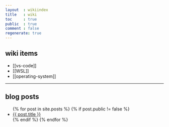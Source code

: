 ```yaml
---
layout  : wikiindex
title   : wiki
toc     : true
public  : true
comment : false
regenerate: true
---
```


## wiki items

* [[vs-code]]
* [[WSL]]
* [[operating-system]]

---

## blog posts
<div>
    <ul>
{% for post in site.posts %}
    {% if post.public != false %}
        <li>
            <a class="post-link" href="{{ post.url | prepend: site.baseurl }}">
                {{ post.title }}
            </a>
        </li>
    {% endif %}
{% endfor %}
    </ul>
</div>

